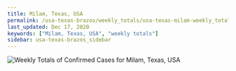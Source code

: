 ```yaml
---
title: Milam, Texas, USA
permalink: /usa-texas-brazos/weekly_totals/usa-texas-milam-weekly_totals.html
last_updated: Dec 17, 2020
keywords: ["Milam, Texas, USA", "weekly totals"]
sidebar: usa-texas-brazos_sidebar
---
```


![Weekly Totals of Confirmed Cases for Milam, Texas, USA](/covid_tracker/images/graphs/usa-texas-milam-weekly_totals_graph.png)
